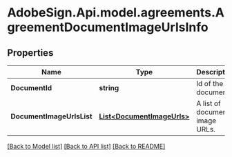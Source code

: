 # AdobeSign.Api.model.agreements.AgreementDocumentImageUrlsInfo
## Properties

Name | Type | Description | Notes
------------ | ------------- | ------------- | -------------
**DocumentId** | **string** | Id of the document | [optional] 
**DocumentImageUrlsList** | [**List&lt;DocumentImageUrls&gt;**](DocumentImageUrls.md) | A list of documents image URLs. | [optional] 

[[Back to Model list]](../README.md#documentation-for-models) [[Back to API list]](../README.md#documentation-for-api-endpoints) [[Back to README]](../README.md)

